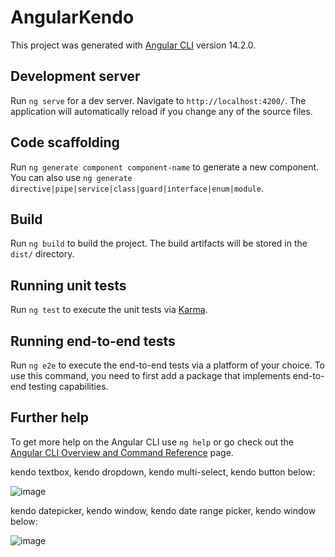 # AngularKendo

This project was generated with [Angular CLI](https://github.com/angular/angular-cli) version 14.2.0.

## Development server

Run `ng serve` for a dev server. Navigate to `http://localhost:4200/`. The application will automatically reload if you change any of the source files.

## Code scaffolding

Run `ng generate component component-name` to generate a new component. You can also use `ng generate directive|pipe|service|class|guard|interface|enum|module`.

## Build

Run `ng build` to build the project. The build artifacts will be stored in the `dist/` directory.

## Running unit tests

Run `ng test` to execute the unit tests via [Karma](https://karma-runner.github.io).

## Running end-to-end tests

Run `ng e2e` to execute the end-to-end tests via a platform of your choice. To use this command, you need to first add a package that implements end-to-end testing capabilities.

## Further help

To get more help on the Angular CLI use `ng help` or go check out the [Angular CLI Overview and Command Reference](https://angular.io/cli) page.


kendo textbox, kendo dropdown, kendo multi-select, kendo button below:

![image](https://user-images.githubusercontent.com/55918816/230723677-8e5c0e95-6b9b-4969-bd40-031fd7159f37.png)

kendo datepicker, kendo window, kendo date range picker, kendo window below:

![image](https://user-images.githubusercontent.com/55918816/230723724-b4d1bf8e-e0a1-41d9-94aa-9c24ac94ec01.png)

